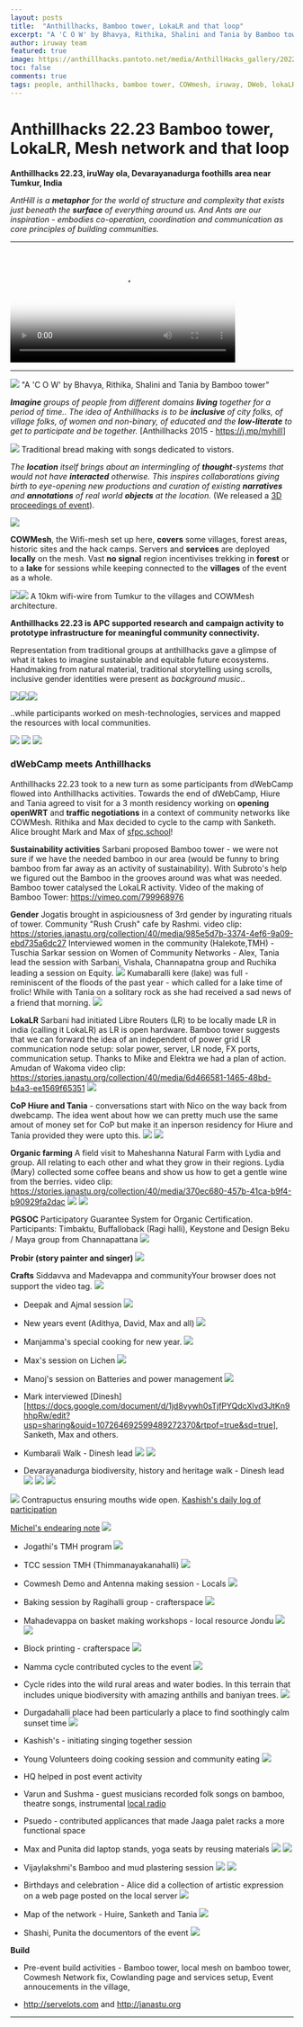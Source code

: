 ```yaml
---
layout: posts
title:  "Anthillhacks, Bamboo tower, LokaLR and that loop"
excerpt: "A 'C O W' by Bhavya, Rithika, Shalini and Tania by Bamboo tower"
author: iruway team
featured: true
image: https://anthillhacks.pantoto.net/media/AnthillHacks_gallery/20221218_183633.jpg
toc: false
comments: true
tags: people, anthillhacks, bamboo tower, COWmesh, iruway, DWeb, lokaLR, Community Networks, Janastu
---
```



# Anthillhacks 22.23 Bamboo tower, LokaLR, Mesh network and that loop

**Anthillhacks 22.23, iruWay ola, Devarayanadurga foothills area near Tumkur, India**

*AntHill is a **metaphor** for the world of structure and complexity that exists just beneath the **surface** of everything around us. And Ants are our inspiration - embodies co-operation, coordination and communication as core principles of building communities.* 

---
<video width="400" poster="https://iruway.janastu.org/assets/icons/logo.png" controls>
  <source src="https://papadminio.janastu.org/papad/archive/77698ad6526cb9237d41031e740e37d8.mp4" type="video/mp4">
</video> 

---

![](https://anthillhacks.pantoto.net/media/AnthillHacks_gallery/20221218_183633.jpg)
"A 'C O W' by Bhavya, Rithika, Shalini and Tania by Bamboo tower"

***Imagine** groups of people from different domains **living** together for a period of time.. The idea of Anthillhacks is to be **inclusive** of city folks, of village folks, of women and non-binary, of educated and the **low-literate** to get to participate and be together.* [Anthillhacks 2015 - <https://j.mp/myhill>]

![](https://anthillhacks.pantoto.net/media/AnthillHacks_gallery/20221218_164049%20community%20cook.jpg)
Traditional bread making with songs dedicated to vistors.

*The **location** itself brings about an intermingling of **thought**-systems that would not have **interacted** otherwise. This inspires collaborations giving birth to eye-opening new productions and curation of existing **narratives** and **annotations** of real world **objects** at the location.* (We released a [3D proceedings of event](anthill.janastu.org)).

![](https://pad.ccc-p.org/uploads/a5dda6bf-b8cb-4ac2-8d4a-37b8da31966f.jpg)

**COWMesh**, the Wifi-mesh set up here, **covers** some villages, forest areas, historic sites and the hack camps. Servers and **services** are deployed **locally** on the mesh. Vast **no signal** region incentivises trekking in **forest** or to a **lake** for sessions while keeping connected to the **villages** of the event as a whole.

![](https://hackmd.io/_uploads/Hyvic4SS3.jpg)![](https://hackmd.io/_uploads/Syzto4BHh.jpg)
A 10km wifi-wire from Tumkur to the villages and COWMesh architecture. 


**Anthillhacks 22.23 is APC supported research and campaign activity to prototype infrastructure for meaningful community connectivity.**

Representation from traditional groups at anthillhacks gave a glimpse of what it takes to imagine sustainable and equitable future ecosystems. Handmaking from natural material, traditional storytelling using scrolls, inclusive gender identities were present as *background music*..

![](https://anthillhacks.pantoto.net/media/AnthillHacks_gallery/20221219_124043%20Jandu.jpg)![](https://anthillhacks.pantoto.net/media/AnthillHacks_gallery/20221219_121954%20Prabir.jpg)![](https://anthillhacks.pantoto.net/media/AnthillHacks_gallery/20221218_164049%20community%20cook.jpg)

..while participants worked on mesh-technologies, services and mapped the resources with local communities.

![](https://anthillhacks.pantoto.net/media/AnthillHacks_gallery/DD%20hill%20network%20D/20221225_133832.jpg)
![](https://anthillhacks.pantoto.net/media/AnthillHacks_gallery/IMG_2287.JPG)
![](https://anthillhacks.pantoto.net/media/CoP/IMG_20221227_170756%20Hure.jpg)

### dWebCamp meets Anthillhacks

Anthillhacks 22.23 took to a new turn as some participants from dWebCamp flowed into Anthillhacks activities. Towards the end of dWebCamp, Hiure and Tania agreed to visit for a 3 month residency working on **opening openWRT** and **traffic negotiations** in a context of community networks like COWMesh. Rithika and Max decided to cycle to the camp with Sanketh. Alice brought Mark and Max of [sfpc.school](https://sfpc.school)!

**Sustainability activities**
Sarbani proposed Bamboo tower - we were not sure if we have the needed bamboo in our area (would be funny to bring bamboo from far away as an activity of sustainability). With Subroto's help we figured out the Bamboo in the grooves around was what was needed. Bamboo tower catalysed the LokaLR activity. Video of the making of Bamboo Tower: <https://vimeo.com/799968976>

**Gender**
Jogatis brought in aspiciousness of 3rd gender by ingurating rituals of tower. Community "Rush Crush" cafe by Rashmi. video clip: <https://stories.janastu.org/collection/40/media/985e5d7b-3374-4ef6-9a09-ebd735a6dc27>
Interviewed women in the community (Halekote,TMH) - Tuschia Sarkar
session on Women of Community Networks - Alex, Tania lead the session with Sarbani, Vishala, Channapatna group and Ruchika leading a session on Equity.
![](https://anthillhacks.pantoto.net/media/AnthillHacks_gallery/ruthika%20interview%20on%20gender.jpg)
Kumabaralli kere (lake) was full - reminiscent of the floods of the past year - which called for a lake time of frolic! While with Tania on a solitary rock as she had received a sad news of a friend that morning. ![](https://anthillhacks.pantoto.net/media/CoP/Kumbaralli%20lake/20221224_091854.jpg)

**LokaLR**
Sarbani had initiated Libre Routers (LR) to be locally made LR in india (calling it LokaLR) as LR is open hardware. Bamboo tower suggests that we can forward the idea of an independent of power grid LR communication node setup: solar power, server, LR node, FX ports, communication setup. Thanks to Mike and Elektra we had a plan of action. Amudan of Wakoma
video clip: <https://stories.janastu.org/collection/40/media/6d466581-1465-48bd-b4a3-ee1569f65351>
![](https://anthillhacks.pantoto.net/media/AnthillHacks_gallery/AMUDAN%20ON%20LR.00.jpg)


**CoP Hiure and Tania** - conversations start with Nico on the way back from dwebcamp.
The idea went about how we can pretty much use the same amout of money set for CoP but make it an inperson residency for Hiure and Tania provided they were upto this.
![](https://anthillhacks.pantoto.net/media/AnthillHacks_gallery/hure.03.jpg)
![](https://anthillhacks.pantoto.net/media/AnthillHacks_gallery/DD%20hill%20network%20D/20221225_144829.jpg)


**Organic farming**
A field visit to Maheshanna Natural Farm with Lydia and group. All relating to each other and what they grow in their regions.
Lydia (Mary) collected some coffee beans and show us how to get a gentle wine from the berries. video clip:  <https://stories.janastu.org/collection/40/media/370ec680-457b-41ca-b9f4-b90929fa2dac>
![](https://anthillhacks.pantoto.net/media/AnthillHacks_gallery/maheshanna%20farm.02.jpg)
![](https://anthillhacks.pantoto.net/media/AnthillHacks_gallery/maheshanna%20farm%20inside%20home.jpg)

**PGSOC**
Participatory Guarantee System for Organic Certification.
Participants: Timbaktu, Buffalloback (Ragi halli), Keystone and Design Beku / Maya group from Channapattana
![](https://anthillhacks.pantoto.net/media/AnthillHacks_gallery/TIMBAKTU.jpg)

**Probir (story painter and singer)**
![](https://anthillhacks.pantoto.net/media/AnthillHacks_gallery/20221219_121954%20Prabir.jpg)

**Crafts**
Siddavva and Madevappa and communityYour browser does not support the video tag.
![](https://anthillhacks.pantoto.net/media/AnthillHacks_gallery/20221219_124043%20Jandu.jpg)


* Deepak and Ajmal session
![](https://anthillhacks.pantoto.net/media/Open%20studio/IMG_20220817_182513.jpg)

* New years event (Adithya, David, Max and all)
![](https://anthillhacks.pantoto.net/media/AnthillHacks_gallery/NEW%20YEAR%201.jpg)

* Manjamma's special cooking for new year. 
![](https://anthillhacks.pantoto.net/media/AnthillHacks_gallery/Manjamma_coocking.jpg)
* Max's session on Lichen
![](https://anthillhacks.pantoto.net/media/AnthillHacks_gallery/20221224_140448Max%27s_session_on_Lichen.jpg)
* Manoj's session on Batteries and power management
![](https://anthillhacks.pantoto.net/media/AnthillHacks_gallery/Manoj_battery_workshop.jpg)
* Mark interviewed [Dinesh][https://docs.google.com/document/d/1jd8vywh0sTjfPYQdcXlvd3JtKn9hhpRw/edit?usp=sharing&ouid=107264692599489272370&rtpof=true&sd=true], Sanketh, Max and others.



* Kumbarali Walk - Dinesh lead
![](https://anthillhacks.pantoto.net/media/CoP/Kumbaralli%20lake/20221224_083759.jpg) 
![](https://anthillhacks.pantoto.net/media/CoP/Kumbaralli%20lake/20221224_101711.jpg)

* Devarayanadurga biodiversity, history and heritage walk - Dinesh lead
![](https://anthillhacks.pantoto.net/media/CoP/DD%20hill%20hiking/20221225_101451.jpg)
![](https://anthillhacks.pantoto.net/media/CoP/DD%20hill%20hiking/20221225_102817.jpg)
![](https://anthillhacks.pantoto.net/media/CoP/DD%20hill%20hiking/20221225_112207.jpg)

![](https://anthillhacks.pantoto.net/media/AnthillHacks_gallery/20221219_114534%20Kashis.jpg)
Contrapuctus ensuring mouths wide open. [Kashish's daily log of participation](https://contrapunctus.codeberg.page/blog/)

[Michel's endearing note](https://pad.ccc-p.org/EodOGQ-JS4GsiTOdvNaWbg?view)
![](https://hackmd.io/_uploads/Hk6fgjLSh.jpg)

* Jogathi's TMH program
  ![](https://anthillhacks.pantoto.net/media/AnthillHacks_gallery/20221217_162240_Jogathi.jpg)
  
* TCC session TMH (Thimmanayakanahalli)
![](https://anthillhacks.pantoto.net/media/CoP/DD%20hill%20node/20221214_200509%20Taniya.jpg)

* Cowmesh Demo and Antenna making session - Locals
![](https://anthillhacks.pantoto.net/media/CoP/IMG_20221227_155421%20Antena%20workshop.jpg)


* Baking session by Ragihalli group - crafterspace 
![](https://anthillhacks.pantoto.net/media/AnthillHacks_gallery/saju%20.ragi%20halli%20team.jpg)

* Mahadevappa on basket making workshops - local resource Jondu
![](https://anthillhacks.pantoto.net/media/AnthillHacks_gallery/MADEVAPPA.jpg)
![](https://anthillhacks.pantoto.net/media/AnthillHacks_gallery/MADEVAPPA%20CRAFT.jpg)

* Block printing - crafterspace
  ![](https://anthillhacks.pantoto.net/media/Open%20studio/IMG_20220629_124646.jpg)

* Namma cycle contributed cycles to the event
![](https://anthillhacks.pantoto.net/media/Rithika%20Max%20cycle%20trip/20221217_081236.jpg)

* Cycle rides into the wild rural areas and water bodies. In this terrain that includes unique biodiversity with amazing anthills and baniyan trees.
![](https://anthillhacks.pantoto.net/media/AnthillHacks_gallery/20221224_110924_Cycle_ride.jpg) 

* Durgadahalli place had been particularly a place to find soothingly calm sunset time
![](https://anthillhacks.pantoto.net/media/AnthillHacks_gallery/20221214_174659_sunset.jpg)

* Kashish's - initiating singing together session

* Young Volunteers doing cooking session and community eating 
![](https://anthillhacks.pantoto.net/media/AnthillHacks_gallery/20221218_192027Michel.jpg)

* HQ helped in post event activity

* Varun and Sushma - guest musicians recorded folk songs on bamboo, theatre songs, instrumental
[local radio](http://radio.iruway.in/)

* Psuedo - contributed applicances that made Jaaga palet racks a more functional space 

* Max and Punita did laptop stands, yoga seats by reusing materials
![](https://anthillhacks.pantoto.net/media/AnthillHacks_gallery/PUNITH%20LAP%20STAND%20WORK.jpg)
![](https://anthillhacks.pantoto.net/media/AnthillHacks_gallery/MAX%20STAND%20WORK.jpg)

* Vijaylakshmi's Bamboo and mud plastering session
![](https://anthillhacks.pantoto.net/media/AnthillHacks_gallery/VIJU%20MUD%20PLASTERING/20221218_133245.jpg)
![](https://anthillhacks.pantoto.net/media/AnthillHacks_gallery/VIJU%20MUD%20PLASTERING/20221218_132952.jpg)

* Birthdays and celebration - Alice did a collection of artistic expression on a web page posted on the local server ![](https://anthillhacks.pantoto.net/media/AnthillHacks_gallery/Crafter%20space/20221222_210013%280%29.jpg)

* Map of the network - Huire, Sanketh and Tania
![](https://anthillhacks.pantoto.net/media/CoP/NETWORK%20MAP.jpg)

* Shashi, Punita the documentors of the event
![](https://anthillhacks.pantoto.net/media/AnthillHacks_gallery/Puni_Shashi.jpg)

**Build**
* Pre-event build activities - Bamboo tower, local mesh on bamboo tower, Cowmesh Network fix, Cowlanding page and services setup, Event annoucements in the village, 

* <http://servelots.com> and <http://janastu.org>

---
